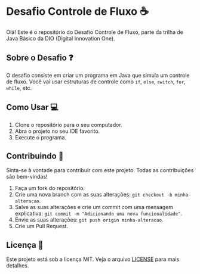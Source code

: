 # Desafio Controle de Fluxo :coffee:

Olá! Este é o repositório do Desafio Controle de Fluxo, parte da trilha de Java Básico da DIO (Digital Innovation One).

## Sobre o Desafio :question:

O desafio consiste em criar um programa em Java que simula um controle de fluxo. Você vai usar estruturas de controle como `if`, `else`, `switch`, `for`, `while`, etc.

## Como Usar :computer:

1. Clone o repositório para o seu computador.
2. Abra o projeto no seu IDE favorito.
3. Execute o programa.

## Contribuindo :handshake:

Sinta-se à vontade para contribuir com este projeto. Todas as contribuições são bem-vindas!

1. Faça um fork do repositório.
2. Crie uma nova branch com as suas alterações: `git checkout -b minha-alteracao`.
3. Salve as suas alterações e crie um commit com uma mensagem explicativa: `git commit -m "Adicionando uma nova funcionalidade"`.
4. Envie as suas alterações: `git push origin minha-alteracao`.
5. Crie um Pull Request.

## Licença :page_with_curl:

Este projeto está sob a licença MIT. Veja o arquivo [LICENSE](LICENSE) para mais detalhes.
